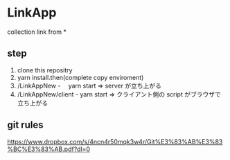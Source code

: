 # LinkApp

collection link from \*

## step

1. clone this repositry
2. yarn install.then(complete copy enviroment)
3. /LinkAppNew -　 yarn start => server が立ち上がる
4. /LinkAppNew/client - yarn start => クライアント側の script がブラウザで立ち上がる

## git rules

https://www.dropbox.com/s/4ncn4r50mqk3w4r/Git%E3%83%AB%E3%83%BC%E3%83%AB.pdf?dl=0
